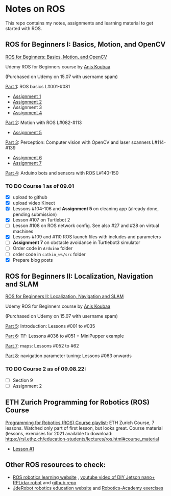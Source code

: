 # Notes on ROS

This repo contains my notes, assignments and learning material to get started with ROS.

## ROS for Beginners I: Basics, Motion, and OpenCV
[ROS for Beginners: Basics, Motion, and OpenCV](https://www.udemy.com/course/ros-essentials/)

Udemy ROS for Beginners course by [Anis Koubaa](https://www.udemy.com/user/anis-koubaa) 

(Purchased on Udemy on 15.07 with username spam) 

[Part 1](./ROS-notes/1.ROS-essentials-Nov21-Lessons-1-77.md): ROS basics L#001-#081

* [Assignment 1](./ROS-notes/ROS_Assignment_1.md)
* [Assignment 2](./ROS-notes/ROS_Assignment_2.md)
* Assignment 3
* [Assignment 4](./ROS-notes/ROS_Assignment_4.md)

[Part 2](./ROS-notes/2.ROS-essentials-Motion-Nov21-L82-112.md): Motion with ROS L#082-#113

* [Assignment 5](./ROS-notes/ROS_Assignment_5.md)

[Part 3](./ROS-notes/3.ROS-essentials-Perception-Dec21-L114.138.md): Perception: Computer vision with OpenCV and laser scanners L#114-#139

* [Assignment 6](./ROS-notes/ROS_Assignment_6.md)
* [Assignment 7](./ROS-notes/ROS_Assignment_7.md)

[Part 4](./ROS-notes/4.ROS-essentials-rosserial-Dec21.md): Arduino bots and sensors with ROS L#140-150

### TO DO Course 1 as of 09.01

- [x] upload to github
- [x] upload video Kinect
- [x] Lessons #104-106 and **Assignment 5** on cleaning app (already done, pending submission)
- [x] Lesson #107 on Turtlebot 2
- [ ] Lesson #108 on ROS network config. See also #27 and #28 on virtual machines
- [x] Lessons #109 and #110 ROS launch files with includes and parameters 
- [ ] **Assignment 7** on obstacle avoidance in Turtlebot3 simulator
- [ ] Order code in `Arduino` folder 
- [ ] order code in `catkin_ws/src` folder
- [x] Prepare blog posts

## ROS for Beginners II: Localization, Navigation and SLAM
[ROS for Beginners II: Localization, Navigation and SLAM](https://www.udemy.com/course/ros-navigation/)

Udemy ROS for Beginners course by [Anis Koubaa](https://www.udemy.com/user/anis-koubaa) 

(Purchased on Udemy on 15.07 with username spam) 

[Part 5](./ROS-notes/5.ROS-navigation-Intro-Jan22-L001-035.md): Introduction: Lessons #001 to #035

[Part 6](./ROS-notes/6.ROS-navigation-TF-Jan22-L036-051.md): TF: Lessons #036 to #051 + MiniPupper example

[Part 7](./ROS-notes/7.ROS-navigation-maps-Apr22-L052-062.md): maps: Lessons #052 to #62

[Part 8](./ROS-notes/8.ROS-navigation-tuning-Jul22-L063-0XX.md): navigation parameter tuning: Lessons #063 onwards

### TO DO Course 2 as of 09.08.22:

- [ ] Section 9
- [ ] Assignment 2

##  ETH Zurich Programming for Robotics (ROS) Course
[Programming for Robotics (ROS) Course playlist](https://www.youtube.com/playlist?list=PLE-BQwvVGf8HOvwXPgtDfWoxd4Cc6ghiP): ETH Zurich Course, 7 lessons. Watched only part of first lesson, but looks great. Course material (lessons, exercises for 2021 available to download: https://rsl.ethz.ch/education-students/lectures/ros.html#course_material

* [Lesson #1](./ROS-notes/ROS_ETH_Zurich_L1.md)


## Other ROS resources to check:
* [ROS robotics learning website](https://www.rosroboticslearning.com/) , [youtube video of DIY Jetson nano+ RPLidar robot](https://www.youtube.com/watch?v=Uz_i_sjVhIM) and [github repo](https://github.com/bandasaikrishna/Autonomous_Mobile_Robot)
* [JdeRobot robotics education website](https://jderobot.github.io/projects/robotics_education/) and [Robotics-Academy exercises](https://jderobot.github.io/RoboticsAcademy/exercises/)
